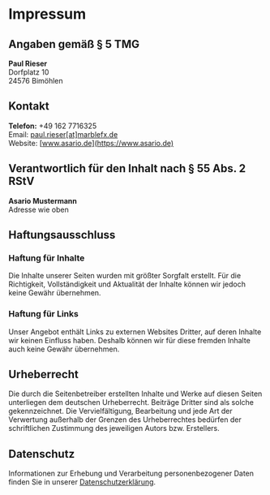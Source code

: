 # Impressum

## Angaben gemäß § 5 TMG

**Paul Rieser**  
Dorfplatz 10  
24576 Bimöhlen

## Kontakt  

**Telefon:** +49 162 7716325  
Email: [paul.rieser[at]marblefx.de](mailto:paul.rieser@marblefx.de)  
Website: [www.asario.de](https://www.asario.de)  

## Verantwortlich für den Inhalt nach § 55 Abs. 2 RStV

**Asario Mustermann**  
Adresse wie oben

## Haftungsausschluss

### Haftung für Inhalte  
Die Inhalte unserer Seiten wurden mit größter Sorgfalt erstellt. Für die Richtigkeit, Vollständigkeit und Aktualität der Inhalte können wir jedoch keine Gewähr übernehmen.

### Haftung für Links  
Unser Angebot enthält Links zu externen Websites Dritter, auf deren Inhalte wir keinen Einfluss haben. Deshalb können wir für diese fremden Inhalte auch keine Gewähr übernehmen.

## Urheberrecht

Die durch die Seitenbetreiber erstellten Inhalte und Werke auf diesen Seiten unterliegen dem deutschen Urheberrecht. Beiträge Dritter sind als solche gekennzeichnet. Die Vervielfältigung, Bearbeitung und jede Art der Verwertung außerhalb der Grenzen des Urheberrechtes bedürfen der schriftlichen Zustimmung des jeweiligen Autors bzw. Erstellers.

## Datenschutz

Informationen zur Erhebung und Verarbeitung personenbezogener Daten finden Sie in unserer [Datenschutzerklärung](/home/privacy).
